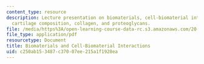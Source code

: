 ```yaml
---
content_type: resource
description: Lecture presentation on biomaterials, cell-biomaterial interactions,
  cartilage composition, collagen, and proteoglycans.
file: /media/https%3A/open-learning-course-data-rc.s3.amazonaws.com/20-109-laboratory-fundamentals-in-biological-engineering-spring-2010/c250ab153487c37007ee215a1f1928ea_MIT20_109S10_lec_m3d2.pdf
file_type: application/pdf
resourcetype: Document
title: Biomaterials and Cell-Biomaterial Interactions
uid: c250ab15-3487-c370-07ee-215a1f1928ea
---
```

